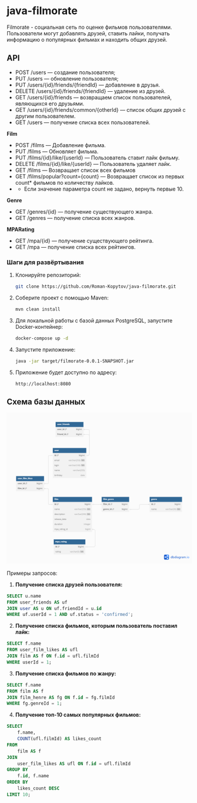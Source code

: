 # java-filmorate
Filmorate - социальная сеть по оценке фильмов пользователями. Пользователи могут добавлять друзей, ставить лайки, получать информацию о популярных фильмах и находить общих друзей.

## API

* POST /users — создание пользователя;
* PUT /users — обновление пользователя;
* PUT /users/{id}/friends/{friendId} — добавление в друзья.
* DELETE /users/{id}/friends/{friendId} — удаление из друзей.
* GET /users/{id}/friends — возвращаем список пользователей, являющихся его друзьями.
* GET /users/{id}/friends/common/{otherId} — список общих друзей с другим пользователем.
* GET /users — получение списка всех пользователей.

**Film**
* POST /films — Добавление фильма.
* PUT /films — Обновляет фильма.
* PUT /films/{id}/like/{userId} — Пользователь ставит лайк фильму.
* DELETE /films/{id}/like/{userId} — Пользователь удаляет лайк.
* GET /films — Возвращает список всех фильмов
* GET /films/popular?count={count} — Возвращает список из первых count* фильмов по количеству лайков.
*
    + Если значение параметра count не задано, вернуть первые 10.

**Genre**
* GET /genres/{id} — получение существующего жанра.
* GET /genres — получение списка всех жанров.

**MPARating**
* GET /mpa/{id} — получение существующего рейтинга.
* GET /mpa — получение списка всех рейтингов.

### Шаги для развёртывания
1. Клонируйте репозиторий:
   ```bash
   git clone https://github.com/Roman-Kopytov/java-filmorate.git
   ```

2. Соберите проект с помощью Maven:
   ```bash
   mvn clean install
   ```

3. Для локальной работы с базой данных PostgreSQL, запустите Docker-контейнер:
   ```bash
   docker-compose up -d
   ```

4. Запустите приложение:
   ```bash
   java -jar target/filmorate-0.0.1-SNAPSHOT.jar
   ```

5. Приложение будет доступно по адресу:
   ```
   http://localhost:8080
   ```

## Схема базы данных 
![Scheme Data Base](https://github.com/Paul-Value/java-filmorate/blob/main/schemeBD.png)

Примеры запросов:

1. **Получение списка друзей пользователя:**

```sql
SELECT u.name 
FROM user_friends AS uf
JOIN user AS u ON uf.friendId = u.id
WHERE uf.userId = 1 AND uf.status = 'confirmed';
```

2. **Получение списка фильмов, которым пользователь поставил лайк:**

```sql
SELECT f.name
FROM user_film_likes AS ufl
JOIN film AS f ON f.id = ufl.filmId
WHERE userId = 1;
```

3. **Получение списка фильмов по жанру:**

```sql
SELECT f.name 
FROM film AS f
JOIN film_henre AS fg ON f.id = fg.filmId
WHERE fg.genreId = 1;
```

4. **Получение топ-10 самых популярных фильмов:**

```sql
SELECT 
    f.name, 
    COUNT(ufl.filmId) AS likes_count
FROM 
    film AS f
JOIN 
    user_film_likes AS ufl ON f.id = ufl.filmId
GROUP BY 
    f.id, f.name
ORDER BY 
    likes_count DESC
LIMIT 10;
```
